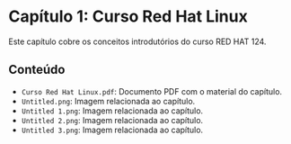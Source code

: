 # Capítulo 1: Curso Red Hat Linux

Este capítulo cobre os conceitos introdutórios do curso RED HAT 124.

## Conteúdo

- `Curso Red Hat Linux.pdf`: Documento PDF com o material do capítulo.
- `Untitled.png`: Imagem relacionada ao capítulo.
- `Untitled 1.png`: Imagem relacionada ao capítulo.
- `Untitled 2.png`: Imagem relacionada ao capítulo.
- `Untitled 3.png`: Imagem relacionada ao capítulo.

